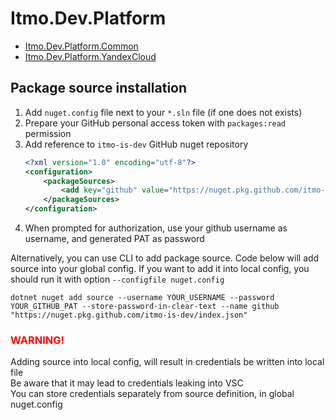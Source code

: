# Itmo.Dev.Platform

- [Itmo.Dev.Platform.Common](src/Itmo.Dev.Platform.Common/README.md)
- [Itmo.Dev.Platform.YandexCloud](src/Itmo.Dev.Platform.YandexCloud/README.md)

## Package source installation

1. Add `nuget.config` file next to your `*.sln` file (if one does not exists)
2. Prepare your GitHub personal access token with `packages:read` permission
3. Add reference to `itmo-is-dev` GitHub nuget repository
    ```xml
    <?xml version="1.0" encoding="utf-8"?>
    <configuration>
        <packageSources>
            <add key="github" value="https://nuget.pkg.github.com/itmo-is-dev/index.json"/>
        </packageSources>
    </configuration>
    ```
4. When prompted for authorization, use your github username as username, and generated PAT as password

Alternatively, you can use CLI to add package source. Code below will add source into your global config.
If you want to add it into local config, you should run it with option `--configfile nuget.config`

```shell
dotnet nuget add source --username YOUR_USERNAME --password YOUR_GITHUB_PAT --store-password-in-clear-text --name github "https://nuget.pkg.github.com/itmo-is-dev/index.json"
```

### <p style="color: red">WARNING! </p>

Adding source into local config, will result in credentials be written into local file \
Be aware that it may lead to credentials leaking into VSC \
You can store credentials separately from source definition, in global nuget.config
